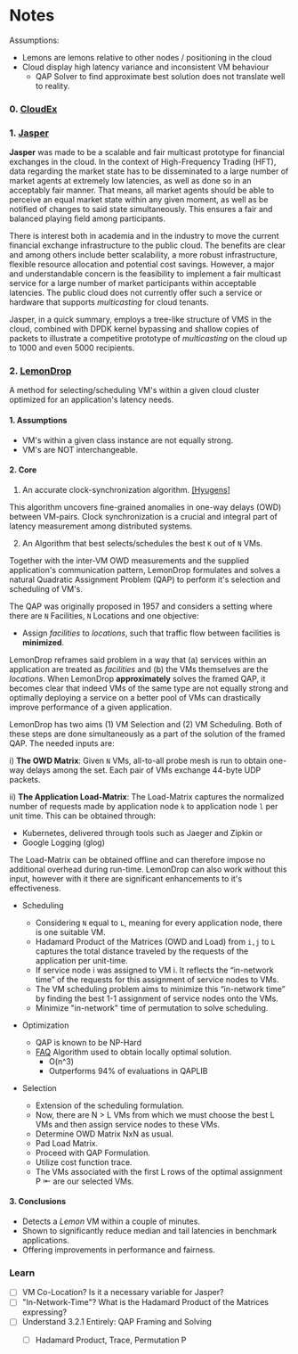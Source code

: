 # Notes

Assumptions: 

- Lemons are lemons relative to other nodes / positioning in the cloud
- Cloud display high latency variance and inconsistent VM behaviour 
    - QAP Solver to find approximate best solution does not translate well to reality.

### 0. [CloudEx](https://www.sigops.org/s/conferences/hotos/2021/papers/hotos21-s06-ghalayini.pdf)

### 1. [Jasper](https://arxiv.org/abs/2402.09527)

__Jasper__ was made to be a scalable and fair multicast prototype for financial exchanges in the cloud. In the context of High-Frequency Trading (HFT), data regarding the market state has to be disseminated to a large number of market agents at extremely low latencies, as well as done so in an acceptably fair manner. That means, all market agents should be able to perceive an equal market state within any given moment, as well as be notified of changes to said state simultaneously. This ensures a fair and balanced playing field among participants.

There is interest both in academia and in the industry to move the current financial exchange infrastructure to the public cloud. The benefits are clear and among others include better scalability, a more robust infrastructure, flexible resource allocation and potential cost savings. However, a major and understandable concern is the feasibility to implement a fair multicast service for a large number of market participants within acceptable latencies. The public cloud does not currently offer such a service or hardware that supports _multicasting_ for cloud tenants.

Jasper, in a quick summary, employs a tree-like structure of VMS in the cloud, combined with DPDK kernel bypassing and shallow copies of packets to illustrate a competitive prototype of _multicasting_ on the cloud up to 1000 and even 5000 recipients.

### 2. [LemonDrop](https://searchworks.stanford.edu/view/14423035)
A method for selecting/scheduling VM's within a given cloud cluster optimized for an application's latency needs.

#### 1. Assumptions
- VM's within a given class instance are not equally strong.
- VM's are NOT interchangeable.

#### 2. Core
1. An accurate clock-synchronization algorithm. [[Hyugens]](https://www.usenix.org/system/files/conference/nsdi18/nsdi18-geng.pdf)

This algorithm uncovers fine-grained anomalies in one-way delays (OWD) between VM-pairs. Clock synchronization is a crucial 
and integral part of latency measurement among distributed systems.

2. An Algorithm that best selects/schedules the best `K` out of `N` VMs.

Together with the inter-VM OWD measurements and the supplied application's communication pattern, LemonDrop 
formulates and solves a natural Quadratic Assignment Problem (QAP) to perform it's selection and scheduling of 
VM's.

The QAP was originally proposed in 1957 and considers a setting where there are `N` Facilities, `N` Locations and one
objective: 

- Assign _facilities_ to _locations_, such that traffic flow between facilities is __minimized__.

LemonDrop reframes said problem in a way that (a) services within an application are treated as 
_facilities_ and (b) the VMs themselves are the _locations_. When LemonDrop __approximately__ solves 
the framed QAP, it becomes clear that indeed VMs of the same type are not equally strong and optimally 
deploying a service on a better pool of VMs can drastically improve performance of a given application.

LemonDrop has two aims (1) VM Selection and (2) VM Scheduling. Both of these steps are done 
simultaneously  as a part of the solution of the framed QAP. The needed inputs are: 

i) __The OWD Matrix__:
Given `N` VMs, all-to-all probe mesh is run to obtain one-way delays among the set. Each pair 
of VMs exchange 44-byte UDP packets.

ii) __The Application Load-Matrix__: The Load-Matrix captures the normalized number of requests
made by application node `k` to application node `l` per unit time. This can be obtained through:
+ Kubernetes, delivered through tools such as Jaeger and Zipkin or
+ Google Logging (glog)

The Load-Matrix can be obtained offline and can therefore impose no additional overhead during run-time. LemonDrop 
can also work without this input, however with it there are significant enhancements to it's effectiveness.

- Scheduling
    + Considering `N` equal to `L`, meaning for every application node, there is one suitable VM.
    + Hadamard Product of the Matrices (OWD and Load) from `i,j` to `L` captures the total distance traveled by the requests of the application per unit-time.
    + If service node i was assigned to VM i. It reflects the “in-network time” of the requests for this assignment of service nodes to VMs.
    + The VM scheduling problem aims to minimize this “in-network time” by finding the best 1-1 assignment of service nodes onto the VMs.
    + Minimize "in-network" time of permutation to solve scheduling.

- Optimization 
    + QAP is known to be NP-Hard
    + [FAQ](https://journals.plos.org/plosone/article?id=10.1371/journal.pone.0121002) Algorithm used to obtain locally optimal solution.
        - O(n^3)
        - Outperforms 94% of evaluations in QAPLIB
- Selection
    + Extension of the scheduling formulation.
    + Now, there are  N > L VMs from which we must choose the best L VMs and then assign service nodes to these VMs.
    + Determine OWD Matrix NxN as usual.
    + Pad Load Matrix.
    + Proceed with QAP Formulation. 
    + Utilize cost function trace. 
    + The VMs associated with the first L rows of the optimal assignment P ⇤ are our selected VMs.

#### 3. Conclusions
- Detects a _Lemon_ VM within a couple of minutes.
- Shown to significantly reduce median and tail latencies in benchmark applications.
- Offering improvements in performance and fairness.


### Learn
- [ ] VM Co-Location? Is it a necessary variable for Jasper?
- [ ] "In-Network-Time"? What is the Hadamard Product of the Matrices expressing?
- [ ] Understand 3.2.1 Entirely: QAP Framing and Solving
    - [ ] Hadamard Product, Trace, Permutation P


